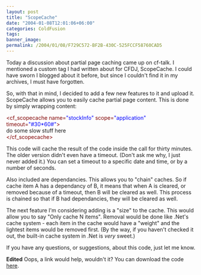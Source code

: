 ```yaml
---
layout: post
title: "ScopeCache"
date: "2004-01-08T12:01:06+06:00"
categories: ColdFusion 
tags: 
banner_image: 
permalink: /2004/01/08/F729C572-BF2B-430C-525FCCF58760CAD5
---
```


Today a discussion about partial page caching came up on cf-talk. I mentioned a custom tag I had written about for CFDJ, ScopeCache. I could have sworn I blogged about it before, but since I couldn't find it in my archives, I must have forgotten. 

So, with that in mind, I decided to add a few new features to it and upload it. ScopeCache allows you to easily cache partial page content. This is done by simply wrapping content:

<div class="code"><FONT COLOR=MAROON>&lt;cf_scopecache name=<FONT COLOR=BLUE>"stockInfo"</FONT> scope=<FONT COLOR=BLUE>"application"</FONT> timeout=<FONT COLOR=BLUE>"#30*60#"</FONT>&gt;</FONT><br>
do some slow stuff here<br>
<FONT COLOR=MAROON>&lt;/cf_scopecache&gt;</FONT></div>

This code will cache the result of the code inside the call for thirty minutes. The older version didn't even have a timeout. (Don't ask me why, I just never added it.) You can set a timeout to a specific date and time, or by a number of seconds. 

Also included are dependancies. This allows you to "chain" caches. So if cache item A has a dependancy of B, it means that when A is cleared, or removed because of a timeout, then B will be cleared as well. This process is chained so that if B had dependancies, they will be cleared as well.

The next feature I'm considering adding is a "size" to the cache. This would allow you to say "Only cache N items". Removal would be done like .Net's cache system - each item in the cache would have a "weight" and the lightest items would be removed first. (By the way, if you haven't checked it out, the built-in cache system in .Net is <i>very</i> sweet.)

If you have any questions, or suggestions, about this code, just let me know.

<b>Edited</b> Oops, a link would help, wouldn't it? You can download the code <a href="http://www.camdenfamily.com/morpheus/downloads/scopecache.zip">here</a>.
